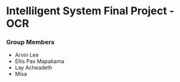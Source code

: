 # Intellilgent System Final Project - OCR

### Group Members
- Arvin Lee
- Ellis Pax Mapakama
- Lay Acheadeth
- Misa
